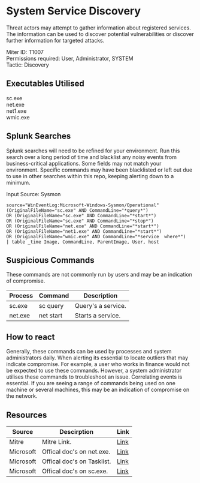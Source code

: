 # System Service Discovery
Threat actors may attempt to gather information about registered services. The information can be used to discover potential vulnerabilities or discover further information for targeted attacks.  

Miter ID: T1007  
Permissions required: User, Administrator, SYSTEM  
Tactic: Discovery  

## Executables Utilised
sc.exe  
net.exe  
net1.exe  
wmic.exe  

## Splunk Searches
Splunk searches will need to be refined for your environment. Run this search over a long period of time and blacklist any noisy events from business-critical applications. Some fields may not match your environment. Specific commands may have been blacklisted or left out due to use in other searches within this repo, keeping alerting down to a minimum.

Input Source: Sysmon  
```
source="WinEventLog:Microsoft-Windows-Sysmon/Operational"
(OriginalFileName="sc.exe" AND CommandLine="*query*") 
OR (OriginalFileName="sc.exe" AND CommandLine="*start*") 
OR (OriginalFileName="sc.exe" AND CommandLine="*stop*") 
OR (OriginalFileName="net.exe" AND CommandLine="*start*")
OR (OriginalFileName="net1.exe" AND CommandLine="*start*")
OR (OriginalFileName="wmic.exe" AND CommandLine="*service  where*")
| table _time Image, CommandLine, ParentImage, User, host
```

## Suspicious Commands
These commands are not commonly run by users and may be an indication of compromise.

| Process  | Command | Description
| ------------- | ------------- | -------- | 
|sc.exe |sc query | Query's a service.|
| net.exe  | net start |Starts a service.|

## How to react
Generally, these commands can be used by processes and system administrators daily. When alerting its essential to locate outliers that may indicate compromise.
For example, a user who works in finance would not be expected to use these commands. However, a system administrator utilises these commands to troubleshoot an issue.
Correlating events is essential. If you are seeing a range of commands being used on one machine or several machines, this may be an indication of compromise on the network.

## Resources

| Source | Descirption | Link | 
| --- | --- | --- |
|Mitre |Mitre Link. |[Link](https://attack.mitre.org/techniques/T1007/) |
| Microsoft  |   Offical doc's on net.exe.  |   [Link](https://docs.microsoft.com/en-us/windows/desktop/winsock/net-exe-2) |
| Microsoft  | Offical doc's on Tasklist.  |   [Link](https://docs.microsoft.com/en-us/windows-server/administration/windows-commands/tasklist) |
| Microsoft  |   Offical doc's on sc.exe.  |   [Link](https://support.microsoft.com/en-gb/help/251192/how-to-create-a-windows-service-by-using-sc-exe) |
